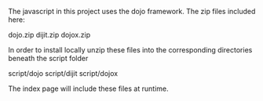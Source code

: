 The javascript in this project uses the dojo framework.
The zip files included here:

dojo.zip
dijit.zip
dojox.zip

In order to install locally unzip these files into the corresponding directories beneath the script folder

script/dojo
script/dijit
script/dojox

The index page will include these files at runtime.
